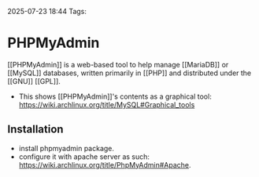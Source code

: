 2025-07-23 18:44
Tags: 

# PHPMyAdmin

[[PHPMyAdmin]] is a web-based tool to help manage [[MariaDB]] or [[MySQL]] databases, written primarily in [[PHP]] and distributed under the [[GNU]] [[GPL]]. 

- This shows [[PHPMyAdmin]]'s contents as a graphical tool: https://wiki.archlinux.org/title/MySQL#Graphical_tools
## Installation

- install phpmyadmin package.
- configure it with apache server as such: https://wiki.archlinux.org/title/PhpMyAdmin#Apache.
